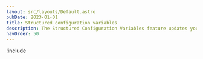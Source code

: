 ```yaml
---
layout: src/layouts/Default.astro
pubDate: 2023-01-01
title: Structured configuration variables
description: The Structured Configuration Variables feature updates your JSON, YAML, XML, and Properties configuration files with values from matching Octopus variables.
navOrder: 50
---
```


!include <structured-configuration-variables>

